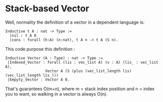 # Stack-based Vector

Well, normality the definition of a vector in a dependent language is:

```coq
Inductive t A : nat -> Type :=
  |nil : t A 0
  |cons : forall (h:A) (n:nat), t A n -> t A (S n).
```
This code purpose this definition :
```coq
Inductive Vector (A : Type) : nat -> Type :=
 |Indexed_Vector : forall (lis : vec_list A) (v : A) (lis_ : vec_list A),
                  Vector A (S (plus (vec_list_length lis) (vec_list_length lis_)))
 |Empyty_Vector : Vector A 0.
```
That's guarantees O(m+n), where m = stack index position and n = index you to want, so walking in a vector is always O(n).

